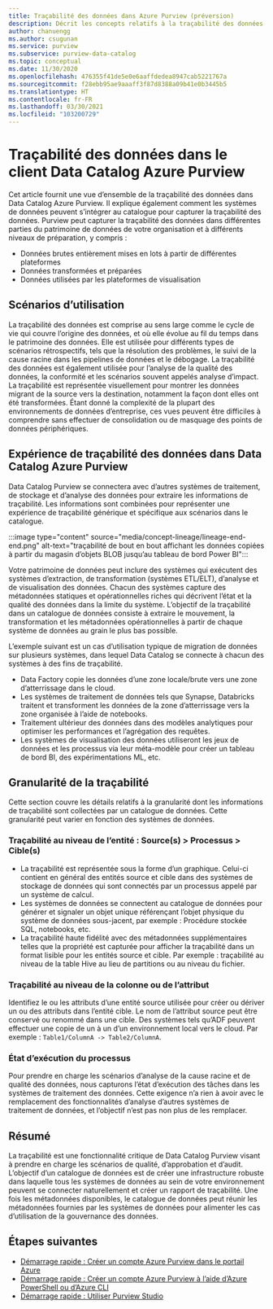 ```yaml
---
title: Traçabilité des données dans Azure Purview (préversion)
description: Décrit les concepts relatifs à la traçabilité des données.
author: chanuengg
ms.author: csugunan
ms.service: purview
ms.subservice: purview-data-catalog
ms.topic: conceptual
ms.date: 11/30/2020
ms.openlocfilehash: 476355f41de5e0e6aaffdedea8947cab5221767a
ms.sourcegitcommit: f28ebb95ae9aaaff3f87d8388a09b41e0b3445b5
ms.translationtype: HT
ms.contentlocale: fr-FR
ms.lasthandoff: 03/30/2021
ms.locfileid: "103200729"
---
```

# <a name="data-lineage-in-azure-purview-data-catalog-client"></a>Traçabilité des données dans le client Data Catalog Azure Purview

Cet article fournit une vue d’ensemble de la traçabilité des données dans Data Catalog Azure Purview. Il explique également comment les systèmes de données peuvent s’intégrer au catalogue pour capturer la traçabilité des données. Purview peut capturer la traçabilité des données dans différentes parties du patrimoine de données de votre organisation et à différents niveaux de préparation, y compris :

- Données brutes entièrement mises en lots à partir de différentes plateformes
- Données transformées et préparées
- Données utilisées par les plateformes de visualisation

## <a name="use-cases"></a>Scénarios d’utilisation

La traçabilité des données est comprise au sens large comme le cycle de vie qui couvre l’origine des données, et où elle évolue au fil du temps dans le patrimoine des données. Elle est utilisée pour différents types de scénarios rétrospectifs, tels que la résolution des problèmes, le suivi de la cause racine dans les pipelines de données et le débogage. La traçabilité des données est également utilisée pour l’analyse de la qualité des données, la conformité et les scénarios souvent appelés analyse d’impact. La traçabilité est représentée visuellement pour montrer les données migrant de la source vers la destination, notamment la façon dont elles ont été transformées. Étant donné la complexité de la plupart des environnements de données d’entreprise, ces vues peuvent être difficiles à comprendre sans effectuer de consolidation ou de masquage des points de données périphériques.

## <a name="lineage-experience-in-azure-purview-data-catalog"></a>Expérience de traçabilité des données dans Data Catalog Azure Purview

Data Catalog Purview se connectera avec d’autres systèmes de traitement, de stockage et d’analyse des données pour extraire les informations de traçabilité. Les informations sont combinées pour représenter une expérience de traçabilité générique et spécifique aux scénarios dans le catalogue.

:::image type="content" source="media/concept-lineage/lineage-end-end.png" alt-text="traçabilité de bout en bout affichant les données copiées à partir du magasin d’objets BLOB jusqu’au tableau de bord Power BI":::

Votre patrimoine de données peut inclure des systèmes qui exécutent des systèmes d’extraction, de transformation (systèmes ETL/ELT), d’analyse et de visualisation des données. Chacun des systèmes capture des métadonnées statiques et opérationnelles riches qui décrivent l’état et la qualité des données dans la limite du système. L’objectif de la traçabilité dans un catalogue de données consiste à extraire le mouvement, la transformation et les métadonnées opérationnelles à partir de chaque système de données au grain le plus bas possible.

L’exemple suivant est un cas d’utilisation typique de migration de données sur plusieurs systèmes, dans lequel Data Catalog se connecte à chacun des systèmes à des fins de traçabilité.

- Data Factory copie les données d’une zone locale/brute vers une zone d’atterrissage dans le cloud. 
- Les systèmes de traitement de données tels que Synapse, Databricks traitent et transforment les données de la zone d’atterrissage vers la zone organisée à l’aide de notebooks.
- Traitement ultérieur des données dans des modèles analytiques pour optimiser les performances et l’agrégation des requêtes. 
- Les systèmes de visualisation des données utiliseront les jeux de données et les processus via leur méta-modèle pour créer un tableau de bord BI, des expérimentations ML, etc.

## <a name="lineage-granularity"></a>Granularité de la traçabilité

Cette section couvre les détails relatifs à la granularité dont les informations de traçabilité sont collectées par un catalogue de données. Cette granularité peut varier en fonction des systèmes de données.

### <a name="entity-level-lineage-sources--process--targets"></a>Traçabilité au niveau de l’entité : Source(s) > Processus > Cible(s) 

- La traçabilité est représentée sous la forme d’un graphique. Celui-ci contient en général des entités source et cible dans des systèmes de stockage de données qui sont connectés par un processus appelé par un système de calcul. 
- Les systèmes de données se connectent au catalogue de données pour générer et signaler un objet unique référençant l’objet physique du système de données sous-jacent, par exemple : Procédure stockée SQL, notebooks, etc.
- La traçabilité haute fidélité avec des métadonnées supplémentaires telles que la propriété est capturée pour afficher la traçabilité dans un format lisible pour les entités source et cible. Par exemple : traçabilité au niveau de la table Hive au lieu de partitions ou au niveau du fichier.

### <a name="column-or-attribute-level-lineage"></a>Traçabilité au niveau de la colonne ou de l’attribut

Identifiez le ou les attributs d’une entité source utilisée pour créer ou dériver un ou des attributs dans l’entité cible. Le nom de l’attribut source peut être conservé ou renommé dans une cible. Des systèmes tels qu’ADF peuvent effectuer une copie de un à un d’un environnement local vers le cloud. Par exemple : `Table1/ColumnA -> Table2/ColumnA`.

### <a name="process-execution-status"></a>État d’exécution du processus

Pour prendre en charge les scénarios d’analyse de la cause racine et de qualité des données, nous capturons l’état d’exécution des tâches dans les systèmes de traitement des données. Cette exigence n’a rien à avoir avec le remplacement des fonctionnalités d’analyse d’autres systèmes de traitement de données, et l’objectif n’est pas non plus de les remplacer. 

## <a name="summary"></a>Résumé

La traçabilité est une fonctionnalité critique de Data Catalog Purview visant à prendre en charge les scénarios de qualité, d’approbation et d’audit. L’objectif d’un catalogue de données est de créer une infrastructure robuste dans laquelle tous les systèmes de données au sein de votre environnement peuvent se connecter naturellement et créer un rapport de traçabilité. Une fois les métadonnées disponibles, le catalogue de données peut réunir les métadonnées fournies par les systèmes de données pour alimenter les cas d’utilisation de la gouvernance des données.

## <a name="next-steps"></a>Étapes suivantes

* [Démarrage rapide : Créer un compte Azure Purview dans le portail Azure](create-catalog-portal.md)
* [Démarrage rapide : Créer un compte Azure Purview à l’aide d’Azure PowerShell ou d’Azure CLI](create-catalog-powershell.md)
* [Démarrage rapide : Utiliser Purview Studio](use-purview-studio.md)
